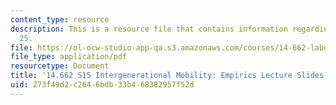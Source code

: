 ```yaml
---
content_type: resource
description: This is a resource file that contains information regarding lecture slide
  25.
file: https://ol-ocw-studio-app-qa.s3.amazonaws.com/courses/14-662-labor-economics-ii-spring-2015/273f49d2c2646bdb33b468382957f52d_MIT14_662S15_lec_slides25.pdf
file_type: application/pdf
resourcetype: Document
title: '14.662 S15 Intergenerational Mobility: Empirics Lecture Slides'
uid: 273f49d2-c264-6bdb-33b4-68382957f52d
---
```

